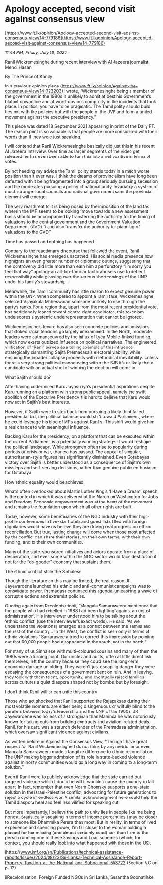 # Apology accepted, second visit against consensus view

[https://www.ft.lk/opinion/Apology-accepted-second-visit-against-consensus-view/14-779186](https://www.ft.lk/opinion/Apology-accepted-second-visit-against-consensus-view/14-779186)

*11:44 PM, Friday, July 18, 2025*

Ranil Wickremesinghe during recent interview with Al Jazeera journalist Mehdi Hasan

By The Prince of Kandy

In a previous opinion piece (https://www.ft.lk/opinion/Against-the-consensus-view/14-723203) I wrote, “Wickremesinghe being a member of the government in the 1980s is unlikely to admit at best his Government’s blatant cowardice and at worst obvious complicity in the incidents that took place. In politics, you have to be pragmatic. The Tamil polity should build ties not with the policies but with the people of the JVP and form a united movement against the executive presidency.”

This piece was dated 18 September 2021 appearing in print of the Daily FT. The reason print is so valuable is that people are more considered with their words than if they were just speaking.

I will contend that Ranil Wickremesinghe basically did just this in his recent Al Jazeera interview. Over time as larger segments of the video get released he has even been able to turn this into a net positive in terms of votes.

By not heeding my advice the Tamil polity stands today in a much worse position than it ever was. I think the dreams of provincialism have long been defeated with it being fragmented into a group seriously pursuing secession and the moderates pursuing a policy of national unity. Invariably a system of much stronger local councils and national government sans the provincial element will emerge.

The very real threat to it is being posed by the imposition of the land tax wherein the IMF seems to be looking “move towards a new assessment basis should be accompanied by transferring the authority for the timing of valuations to the central government and the Government Valuation Department (GVD).”i and also “transfer the authority for planning of valuations to the GVD.”

Time has passed and nothing has happened

Contrary to the reactionary discourse that followed the event, Ranil Wickremesinghe has emerged unscathed. His social media presence now highlights an even greater number of diplomatic outings, suggesting that the controversy did little more than earn him a perfunctory “I’m sorry you feel that way” apology an all-too-familiar tactic abusers use to deflect responsibility while glossing over the serious shortcomings of the UNP under his family’s stewardship.

Meanwhile, the Tamil community has little reason to expect genuine power within the UNP. When compelled to appoint a Tamil face, Wickremesinghe selected Vijayakala Maheswaran someone unlikely to rise through the party’s ranks. For a region that, apart from the most recent presidential vote, has traditionally leaned toward centre-right candidates, this tokenism underscores a systemic underrepresentation that cannot be ignored.

Wickremesinghe’s tenure has also seen concrete policies and omissions that stoked racial tensions go largely unexamined. In the North, moderate leaders were outmanoeuvred by the influx of Lyca Mobile-linked funding, which now exerts outsized influence on political narratives. The engineered vilification of “Rani” serves as a telling example of this influence strategically dismantling Sajith Premadasa’s electoral viability, while ensuring the broader collapse proceeds with methodical inevitability. Unless there is very strong political manoeuvring within the SJB it’s unlikely that a candidate with an actual shot of winning the election will come in.

What Sajith should do?

After having undermined Karu Jayasuriya’s presidential aspirations despite Karu running on a platform with strong public appeal, namely the swift abolition of the Executive Presidency it is hard to believe that Karu would now act in Sajith’s best interests.

However, if Sajith were to step back from pursuing a likely third failed presidential bid, the political balance would shift toward Parliament, where he could leverage his bloc of MPs against Ranil’s. This shift would give him a real chance to win meaningful influence.

Backing Karu for the presidency, on a platform that can be executed within the current Parliament, is a potentially winning strategy. It would reshape the political landscape. While strongmen often rise to popularity during periods of crisis or war, that era has passed. The appeal of singular, authoritarian-style figures has significantly diminished. Even Gotabaya’s victory over Sajith is better understood as a consequence of Sajith’s own missteps and self-serving decisions, rather than genuine public enthusiasm for Gotabaya.

How ethnic equality would be achieved

What’s often overlooked about Martin Luther King’s ‘I Have a Dream’ speech is the context in which it was delivered at the March on Washington for Jobs and Freedom. Economic empowerment was at the heart of the movement and remains the foundation upon which all other rights are built.

Today, however, some beneficiaries of the NGO industry with their high-profile conferences in five-star hotels and guest lists filled with foreign dignitaries would have us believe they are driving real progress on ethnic reconciliation. But true, lasting change will come when those most affected by the conflict can share their stories, on their own terms, with their own funding, and to their own communities.

Many of the state-sponsored initiatives and actors operate from a place of desperation, and even some within the NGO sector would face destitution if not for the “do-gooder” economy that sustains them.

The ethnic conflict stole the Sinhalese

Though the literature on this may be limited, the real reason JR Jayewardene launched his ethnic and anti-communist campaigns was to consolidate power. Premadasa continued this agenda, unleashing a wave of corrupt elections and extremist policies.

Quoting again from Recolonisationii, “Mangala Samaraweera mentioned that the people who had rebelled in 1988 had been fighting ‘against an unjust administration’. His interviewer understood him to be talking about the ‘ethnic conflict’ (use the interviewer’s exact words). He said: ‘As we understand the violations] emerged as a conflict between the Tamils and the rest of the country... In the West, the conflict is seen only in terms of ethnic violations.’ Samaraweera tried to correct this impression by pointing out that 60,000 people had disappeared in the south, not in the north.”

For many of us Sinhalese with multi-coloured cousins and many of them the 1980s were a turning point. Our uncles and aunts, often at little direct risk themselves, left the country because they could see the long-term economic damage unfolding. They weren’t just escaping danger they were escaping the consequences of a government bent on ruin. And in leaving, they took with them talent, opportunity, and eventually raised families across cultures a quiet diaspora shaped not by bombs, but by foresight.

I don’t think Ranil will or can unite this country

Those who act shocked that Ranil supported the Rajapaksas during their most volatile moments are either being disingenuous or wilfully blind to the parallels between today’s leadership and the UNP of the 1980s. JR Jayewardene was no less of a strongman than Mahinda he was notoriously known for taking cuts from building contracts and aviation-related deals. Ranil, for his part, was a staunch defender of the Premadasa administration, which oversaw significant violence against civilians.

As written before in Against the Consensus View, “Though I have great respect for Ranil Wickremesinghe I do not think by any metric he or even Mangala Samaraweera made a tangible difference to ethnic reconciliation. The UNP making bigger admission of its role in state-backed violence against minority communities would go a long way in coming to a long-term solution.”

Even if Ranil were to publicly acknowledge that the state carried out targeted violence which I doubt he will it wouldn’t cause the country to fall apart. In fact, remember that even Noam Chomsky supports a one-state solution in the Israel-Palestine conflict, advocating for future generations to reject a cycle of endless war. A similar acknowledgment here could help the Tamil diaspora heal and feel less vilified for speaking out.

But more importantly, I believe the path to unity lies in people like me being honest. Statistically speaking in terms of income percentiles I may be closer to someone like Dhammika Perera than most. But in reality, in terms of lived experience and spending power, I’m far closer to the woman holding a placard for her missing (and almost certainly dead) son than I am to the person running one of these Savings and Loan schemes (which, for context, you should really look into what happened with those in the US).

ihttps://www.imf.org/en/Publications/technical-assistance-reports/Issues/2024/08/23/Sri-Lanka-Technical-Assistance-Report-Property-Taxation-at-the-National-and-Subnational-553722 (Section V.C on p. 17)

iiRecolonisation: Foreign Funded NGOs in Sri Lanka, Susantha Goonatilake

